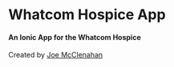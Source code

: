 # Whatcom Hospice App #

#### An Ionic App for the Whatcom Hospice ####

Created by [Joe McClenahan](http://www.joemcclenahan.com) 
